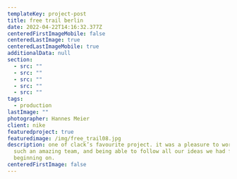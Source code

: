 ```yaml
---
templateKey: project-post
title: free trail berlin
date: 2022-04-22T14:16:32.377Z
centeredFirstImageMobile: false
centeredLastImage: true
centeredLastImageMobile: true
additionalData: null
section:
  - src: ""
  - src: ""
  - src: ""
  - src: ""
  - src: ""
tags:
  - production
lastImage: ""
photographer: Hannes Meier
client: nike
featuredproject: true
featuredimage: /img/free_trail08.jpg
description: one of clack’s favourite project. it was a pleasure to work with
  such an amazing team, and being able to follow all our ideas we had from the
  beginning on.
centeredFirstImage: false
---
```

